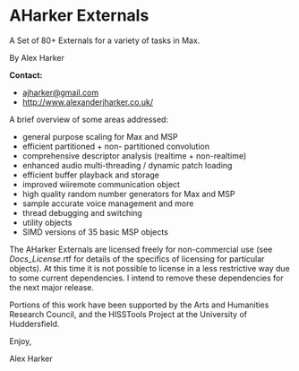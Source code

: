AHarker Externals
=================

A Set of 80+ Externals for a variety of tasks in Max.

By Alex Harker

**Contact:**

* ajharker@gmail.com 
* http://www.alexanderjharker.co.uk/
			
A brief overview of some areas addressed:


* general purpose scaling for Max and MSP
* efficient partitioned + non- partitioned convolution
* comprehensive descriptor analysis (realtime + non-realtime)
* enhanced audio multi-threading / dynamic patch loading
* efficient buffer playback and storage
* improved wiiremote communication object
* high quality random number generators for Max and MSP
* sample accurate voice management and more
* thread debugging and switching
* utility objects
* SIMD versions of 35 basic MSP objects

The AHarker Externals are licensed freely for non-commercial use (see _Docs_License_.rtf for details of the specifics of licensing for particular objects). At this time it is not possible to license in a less restrictive way due to some current dependencies. I intend to remove these dependencies for the next major release.

Portions of this work have been supported by the Arts and Humanities Research Council, and the HISSTools Project at the University of Huddersfield.

Enjoy,

Alex Harker

